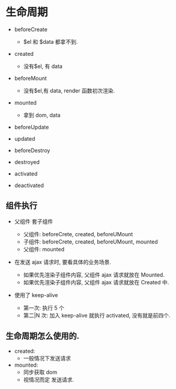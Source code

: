 # 生命周期

-   beforeCreate
    -   $el 和 $data 都拿不到.
-   created
    -   没有$el, 有 data
-   beforeMount
    -   没有$el,有 data, render 函数初次渲染.
-   mounted
    -   拿到 dom, data
-   beforeUpdate
-   updated
-   beforeDestroy
-   destroyed

-   activated
-   deactivated

## 组件执行

-   父组件 套子组件
    -   父组件: beforeCrete, created, beforeUMount
    -   子组件: beforeCrete, created, beforeUMount, mounted
    -   父组件: mounted
-   在发送 ajax 请求时, 要看具体的业务场景.

    -   如果优先渲染子组件内容, 父组件 ajax 请求就放在 Mounted.
    -   如果优先渲染子组件内容, 父组件 ajax 请求就放在 Created 中.

-   使用了 keep-alive
    -   第一次: 执行 5 个
    -   第二|N 次: 加入 keep-alive 就执行 activated, 没有就是前四个.

## 生命周期怎么使用的.

-   created:
    -   一般情况下发送请求
-   mounted:
    -   同步获取 dom
    -   视情况而定 发送请求.
